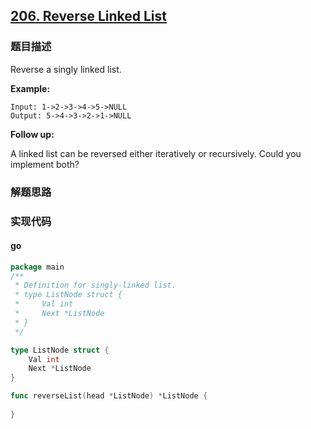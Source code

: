 ## [206. Reverse Linked List](https://leetcode.com/problems/reverse-linked-list/description/)

### 题目描述
Reverse a singly linked list.

**Example:**
```
Input: 1->2->3->4->5->NULL
Output: 5->4->3->2->1->NULL
```
**Follow up:**

A linked list can be reversed either iteratively or recursively. Could you implement both?

### 解题思路


### 实现代码

#### go
```go
package main
/**
 * Definition for singly-linked list.
 * type ListNode struct {
 *     Val int
 *     Next *ListNode
 * }
 */

type ListNode struct {
    Val int
    Next *ListNode
}

func reverseList(head *ListNode) *ListNode {
    
}
```